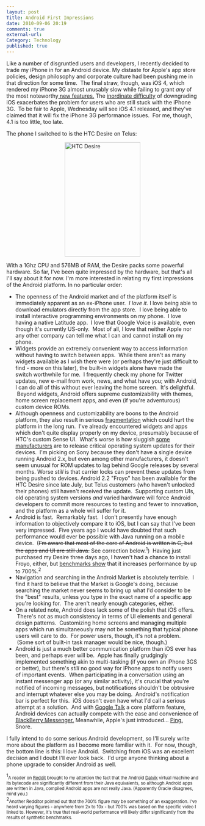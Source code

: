 ```yaml
---
layout: post
Title: Android First Impressions
date: 2010-09-06 20:19
comments: true
external-url:
Category: Technology
published: true
---
```

Like a number of disgruntled users and developers, I recently decided to trade my iPhone in for an Android device.  My distaste for Apple's app store policies, design philosophy and corporate culture had been pushing me in that direction for some time.  The final straw, though, was iOS 4, which rendered my iPhone 3G almost unusably slow while failing to grant <em>any </em>of the most noteworthy<a title="new features." href="http://www.apple.com/iphone/ios4/" target="_blank"> new features.</a> The <a title="My iPhone Debacle" href="http://www.mlindgren.ca/archives/79">inordinate difficulty</a> of downgrading iOS exacerbates the problem for users who are still stuck with the iPhone 3G.  To be fair to Apple, Wednesday will see iOS 4.1 released, and they've claimed that it will fix the iPhone 3G performance issues.  For me, though, 4.1 is too little, too late.<!-- PELICAN_END_SUMMARY -->

The phone I switched to is the HTC Desire on Telus:

<img class="aligncenter size-full wp-image-152" style="display: block;
margin-left: auto; margin-right: auto;" src="/images/htc-desire.png" alt="HTC Desire" width="198" height="300" />

With a 1Ghz CPU and 576MB of RAM, the Desire packs some powerful hardware.  So far, I've been quite impressed by the hardware, but that's all I'll say about it for now.  I'm more interested in relating my first impressions of the Android platform.  In no particular order:
<ul>
	<li>The openness of the Android market and of the platform itself is immediately apparent as an ex-iPhone user.  <em>I love it.</em> I love being able to download emulators directly from the app store.  I love being able to install interactive programming environments on my phone.  I love having a native Latitude app.  I love that Google Voice is available, even though it's currently US-only.  Most of all, I love that neither Apple nor any other company can tell me what I can and cannot install on my phone.</li>
	<li>Widgets provide an extremely convenient way to access information without having to switch between apps.  While there aren't as many widgets available as I wish there were (or perhaps they're just difficult to find - more on this later), the built-in widgets alone have made the switch worthwhile for me.  I frequently check my phone for Twitter updates, new e-mail from work, news, and what have you; with Android, I can do all of this without ever leaving the home screen.  It's delightful.  Beyond widgets, Android offers supreme customizability with themes, home screen replacement apps, and even (if you're adventurous) custom device ROMs.</li>
	<li>Although openness and customizability are boons to the Android platform, they also result in serious <a href="http://www.zdnet.com/blog/hardware/android-fragmentation-is-real/8499">fragmentation</a> which could hurt the platform in the long run.  I've already encountered widgets and apps which don't quite display properly on my device, presumably because of HTC's custom Sense UI.  What's worse is how sluggish <a href="http://www.sonyericsson.com/cws/cws/home?cc=ca&amp;lc=en">some manufacturers</a> are to release critical operating system updates for their devices.  I'm picking on Sony because they don't have a single device running Android 2.x, but even among other manufacturers, it doesn't seem unusual for ROM updates to lag behind Google releases by several months. Worse <em>still </em>is that carrier locks can prevent these updates from being pushed to devices.  Android 2.2 "Froyo" has been available for the HTC Desire since late July, but Telus customers (who haven't unlocked their phones) still haven't received the update.  Supporting custom UIs, old operating system versions <em>and </em>varied hardware will force Android developers to commit more resources to testing and fewer to innovation, and the platform as a whole will suffer for it.</li>
	<li>Android is fast.  Remarkably fast.  I don't presently have enough information to objectively compare it to iOS, but I can say that I've been very impressed.  Five years ago I would have doubted that such performance would ever be possible with Java running on a mobile device.  (<span style="text-decoration: line-through;">I'm aware that most of the core of Android is written in C, but the apps and UI are still Java.</span> See correction below.<sup>1</sup>)  Having just purchased my Desire three days ago, I haven't had a chance to install Froyo, either, but <a href="http://www.youtube.com/watch?v=utnYpybdIKo" target="_blank">benchmarks show</a> that it increases performance by up to 700%.<sup>2</sup></li>
	<li>Navigation and searching in the Android Market is absolutely terrible.  I find it hard to believe that the Market is Google's doing, because searching the market never seems to bring up what I'd consider to be the "best" results, unless you type in the exact name of a specific app you're looking for.  The aren't nearly enough categories, either.</li>
	<li>On a related note, Android does lack some of the polish that iOS offers.  There's not as much consistency in terms of UI elements and general design patterns.  Customizing home screens and managing multiple apps which run simultaneously may not be something that typical phone users will care to do.  For power users, though, it's not a problem.  (Some sort of built-in task manager would be nice, though.)</li>
	<li>Android is just a much better communication platform than iOS ever has been, and perhaps ever will be.  Apple has finally grudgingly implemented something akin to multi-tasking (if you own an iPhone 3GS or better), but there's <em>still </em>no good way for iPhone apps to notify users of important events.  When participating in a conversation using an instant messenger app (or any similar activity), it's crucial that you're notified of incoming messages, but notifications shouldn't be obtrusive and interrupt whatever else you may be doing.  Android's notification bar is perfect for this.  iOS doesn't even have what I'd call a serious attempt at a solution.  And with <a href="http://www.google.com/talk/" target="_blank">Google Talk</a> a core platform feature, Android devices can actually compete with the ease and convenience of <a href="http://na.blackberry.com/devices/features/im/blackberry_messenger.jsp" target="_blank">BlackBerry Messenger.</a> Meanwhile, Apple's just introduced... <a href="http://www.apple.com/itunes/ping/" target="_blank">Ping.</a> Snore.</li>
</ul>
I fully intend to do some serious Android development, so I'll surely write more about the platform as I become more familiar with it.  For now, though, the bottom line is this: I love Android.  Switching from iOS was an excellent decision and I doubt I'll ever look back.  I'd urge anyone thinking about a phone upgrade to consider Android as well.

<sup>1</sup><span style="font-size: 0.8em;">A reader on <a href="http://www.reddit.com/r/Android/comments/dafec/android_first_impressions_from_an_exiphone/" target="_blank" title="Reddit">Reddit</a> brought to my attention the fact that the Android <a href="http://en.wikipedia.org/wiki/Dalvik_%28software%29" target="_blank" title="Dalvik">Dalvik</a> virtual machine and its bytecode are significantly different from their Java equivalents, so although Android apps are written in Java, compiled Android apps are not really Java.  (Apparently Oracle disagrees, mind you.)</span>  
<sup>2</sup><span style="font-size: 0.8em;">Another Redditor pointed out that the 700% figure may be something of an exaggeration.  I've heard varying figures - anywhere from 2x to 10x - but 700% was based on the specific video I linked to.  However, it's true that real-world performance will likely differ significantly from the results of synthetic benchmarks.</span>
